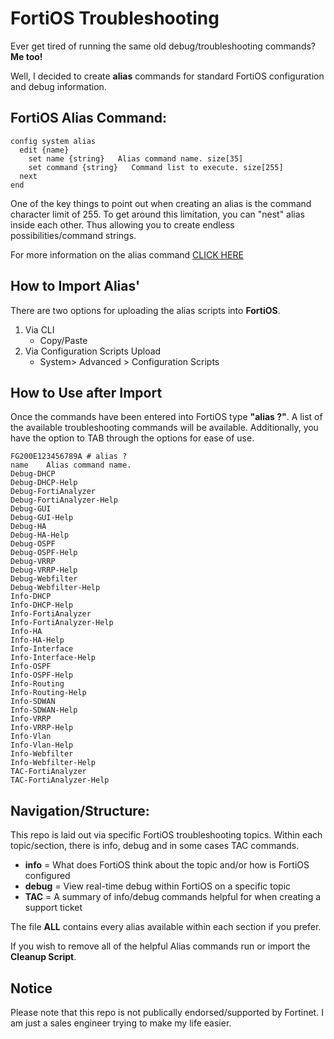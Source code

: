 # FortiOS Troubleshooting

Ever get tired of running the same old debug/troubleshooting commands? **Me too!**

Well, I decided to create **alias** commands for standard FortiOS configuration and debug information. 

## FortiOS Alias Command:
```
config system alias
  edit {name}
    set name {string}   Alias command name. size[35]
    set command {string}   Command list to execute. size[255]
  next
end
```

One of the key things to point out when creating an alias is the command character limit of 255. To get around this limitation, you can "nest" alias inside each other. Thus allowing you to create endless possibilities/command strings.

For more information on the alias command [CLICK HERE](https://docs.fortinet.com/document/fortigate/6.0.5/cli-reference/991461/system-alias)

## How to Import Alias'

There are two options for uploading the alias scripts into **FortiOS**.

1. Via CLI
   - Copy/Paste
2. Via Configuration Scripts Upload
   - System> Advanced > Configuration Scripts

## How to Use after Import

Once the commands have been entered into FortiOS type **"alias ?"**. A list of the available troubleshooting commands will be available. Additionally, you have the option to TAB through the options for ease of use.

```
FG200E123456789A # alias ?
name    Alias command name.
Debug-DHCP
Debug-DHCP-Help
Debug-FortiAnalyzer
Debug-FortiAnalyzer-Help
Debug-GUI
Debug-GUI-Help
Debug-HA
Debug-HA-Help
Debug-OSPF
Debug-OSPF-Help
Debug-VRRP
Debug-VRRP-Help
Debug-Webfilter
Debug-Webfilter-Help
Info-DHCP
Info-DHCP-Help
Info-FortiAnalyzer
Info-FortiAnalyzer-Help
Info-HA
Info-HA-Help
Info-Interface
Info-Interface-Help
Info-OSPF
Info-OSPF-Help
Info-Routing
Info-Routing-Help
Info-SDWAN
Info-SDWAN-Help
Info-VRRP
Info-VRRP-Help
Info-Vlan
Info-Vlan-Help
Info-Webfilter
Info-Webfilter-Help
TAC-FortiAnalyzer
TAC-FortiAnalyzer-Help

```

## Navigation/Structure:

This repo is laid out via specific FortiOS troubleshooting topics. Within each topic/section, there is info, debug and in some cases TAC commands.

- **info** = What does FortiOS think about the topic and/or how is FortiOS configured
- **debug** = View real-time debug within FortiOS on a specific topic
- **TAC** = A summary of info/debug commands helpful for when creating a support ticket

The file **ALL** contains every alias available within each section if you prefer.

If you wish to remove all of the helpful Alias commands run or import the **Cleanup Script**.

## Notice

Please note that this repo is not publically endorsed/supported by Fortinet. I am just a sales engineer trying to make my life easier.
